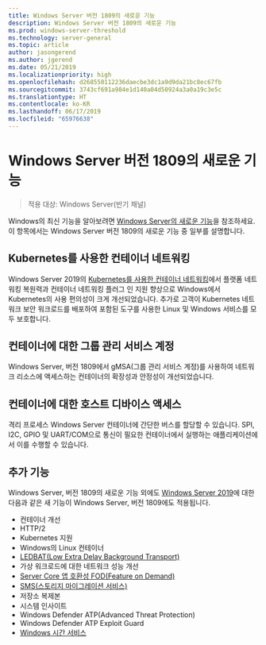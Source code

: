 ```yaml
---
title: Windows Server 버전 1809의 새로운 기능
description: Windows Server 버전 1809의 새로운 기능
ms.prod: windows-server-threshold
ms.technology: server-general
ms.topic: article
author: jasongerend
ms.author: jgerend
ms.date: 05/21/2019
ms.localizationpriority: high
ms.openlocfilehash: d268550112236daecbe3dc1a9d9da21bc8ec67fb
ms.sourcegitcommit: 3743cf691a984e1d140a04d50924a3a0a19c3e5c
ms.translationtype: HT
ms.contentlocale: ko-KR
ms.lasthandoff: 06/17/2019
ms.locfileid: "65976638"
---
```

# <a name="whats-new-in-windows-server-version-1809"></a>Windows Server 버전 1809의 새로운 기능

>적용 대상: Windows Server(반기 채널)

Windows의 최신 기능을 알아보려면 [Windows Server의 새로운 기능](whats-new-in-windows-server.md)을 참조하세요. 이 항목에서는 Windows Server 버전 1809의 새로운 기능 중 일부를 설명합니다.

## <a name="container-networking-with-kubernetes"></a>Kubernetes를 사용한 컨테이너 네트워킹

Windows Server 2019의 [Kubernetes를 사용한 컨테이너 네트워킹](https://docs.microsoft.com/windows-server/networking/sdn/technologies/containers/container-networking-overview)에서 플랫폼 네트워킹 복원력과 컨테이너 네트워킹 플러그 인 지원 향상으로 Windows에서 Kubernetes의 사용 편의성이 크게 개선되었습니다. 추가로 고객이 Kubernetes 네트워크 보안 워크로드를 배포하여 포함된 도구를 사용한 Linux 및 Windows 서비스를 모두 보호합니다.

## <a name="group-managed-service-accounts-for-containers"></a>컨테이너에 대한 그룹 관리 서비스 계정

Windows Server, 버전 1809에서 gMSA(그룹 관리 서비스 계정)를 사용하여 네트워크 리소스에 액세스하는 컨테이너의 확장성과 안정성이 개선되었습니다. 

## <a name="host-device-access-for-containers"></a>컨테이너에 대한 호스트 디바이스 액세스

격리 프로세스 Windows Server 컨테이너에 간단한 버스를 할당할 수 있습니다. SPI, I2C, GPIO 및 UART/COM으로 통신이 필요한 컨테이너에서 실행하는 애플리케이션에서 이를 수행할 수 있습니다.

## <a name="additional-features"></a>추가 기능
Windows Server, 버전 1809의 새로운 기능 외에도 [Windows Server 2019](../get-started-19/get-started-19.md)에 대한 다음과 같은 새 기능이 Windows Server, 버전 1809에도 적용됩니다.

* 컨테이너 개선
* HTTP/2
* Kubernetes 지원
* Windows의 Linux 컨테이너
* [LEDBAT(Low Extra Delay Background Transport)](https://blogs.technet.microsoft.com/networking/2018/07/25/ledbat/)
* 가상 워크로드에 대한 네트워크 성능 개선
* [Server Core 앱 호환성 FOD(Feature on Demand)](https://docs.microsoft.com/windows-server/get-started-19/install-fod-19)
* [SMS(스토리지 마이그레이션 서비스)](../storage/whats-new-in-storage.md#storage-spaces-direct)
* 저장소 복제본
* 시스템 인사이트 
* Windows Defender ATP(Advanced Threat Protection)
* Windows Defender ATP Exploit Guard
* [Windows 시간 서비스](https://docs.microsoft.com/windows-server/networking/windows-time-service/insider-preview)

